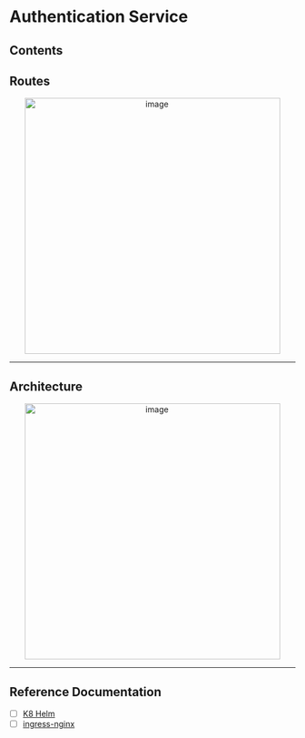 # Authentication Service

## Contents


## Routes
<p align="center">
<img width="450" alt="image" src="https://github.com/user-attachments/assets/24f088b0-548d-4e19-adf6-650392308dc2">
</p>

------

## Architecture 

<p align="center">
<img width="450" alt="image" src="https://github.com/user-attachments/assets/3260cd7b-fd56-4efe-8441-23263dbc917e">
</p>

------

## Reference Documentation
- [ ] [K8 Helm](https://helm.sh/docs/intro/install/)
- [ ] [ingress-nginx](https://kubernetes.github.io/ingress-nginx/deploy/#quick-start)